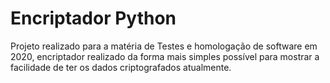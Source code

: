 # Encriptador Python
Projeto realizado para a matéria de Testes e homologação de software em 2020, encriptador realizado da forma mais simples possível para mostrar a facilidade de ter os dados criptografados atualmente.
